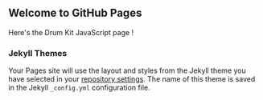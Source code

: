 ## Welcome to GitHub Pages
Here's the Drum Kit JavaScript page ! 


### Jekyll Themes

Your Pages site will use the layout and styles from the Jekyll theme you have selected in your [repository settings](https://github.com/Isalafont/Drum-Kit-Javascript/settings/pages). The name of this theme is saved in the Jekyll `_config.yml` configuration file.

